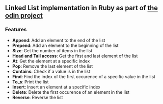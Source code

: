 ## Linked List implementation in Ruby as part of [the odin project](https://www.theodinproject.com/lessons/ruby-linked-lists)

### Features

- **Append**: Add an element to the end of the list
- **Prepend**: Add an element to the beginning of the list
- **Size**: Get the number of items in the list
- **Head and Tail access**: Get the first and last element of the list
- **At**: Get the element at a specific index
- **Pop**: Remove the last element of the list
- **Contains**: Check if a value is in the list
- **Find**: Find the index of the first occurence of a specific value in the list
- **To_s**: Print the list
- **Insert**: Insert an element at a specific index
- **Delete**: Delete the first occurence of an element in the list
- **Reverse**: Reverse the list

